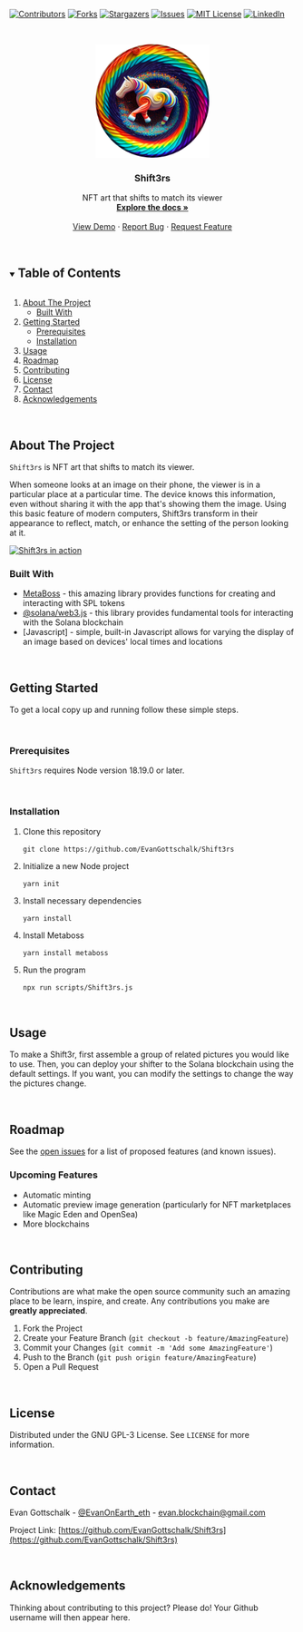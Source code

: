 [![Contributors][contributors-shield]][contributors-url]
[![Forks][forks-shield]][forks-url]
[![Stargazers][stars-shield]][stars-url]
[![Issues][issues-shield]][issues-url]
[![MIT License][license-shield]][license-url]
[![LinkedIn][linkedin-shield]][linkedin-url]



<!-- PROJECT LOGO -->
<br />
<p align="center">
  <!--   <a href="https://github.com/EvanGottschalk/Shift3rs">
    <img src="README_images/logo.png" alt="Logo" width="250" height="130">
  </a> -->
  <a href="https://github.com/EvanGottschalk/Shift3rs">
    <img src="README_images/banner.png" alt="Shift3rs" height="200">
  </a>

  <h3 align="center">Shift3rs</h3>

  <p align="center">
    NFT art that shifts to match its viewer
    <br />
    <a href="https://github.com/EvanGottschalk/Shift3rs"><strong>Explore the docs »</strong></a>
    <br />
    <br />
    <a href="https://github.com/EvanGottschalk/Shift3rs">View Demo</a>
    ·
    <a href="https://github.com/EvanGottschalk/Shift3rs/issues">Report Bug</a>
    ·
    <a href="https://github.com/EvanGottschalk/Shift3rs/issues">Request Feature</a>
  </p>
</p>




<br>





<!-- TABLE OF CONTENTS -->
<details open="open">
  <summary><h2 style="display: inline-block">Table of Contents</h2></summary>
  <ol>
    <li>
      <a href="#about-the-project">About The Project</a>
      <ul>
        <li><a href="#built-with">Built With</a></li>
      </ul>
    </li>
    <li>
      <a href="#getting-started">Getting Started</a>
      <ul>
        <li><a href="#prerequisites">Prerequisites</a></li>
        <li><a href="#installation">Installation</a></li>
      </ul>
    </li>
    <li><a href="#usage">Usage</a></li>
    <li><a href="#roadmap">Roadmap</a></li>
    <li><a href="#contributing">Contributing</a></li>
    <li><a href="#license">License</a></li>
    <li><a href="#contact">Contact</a></li>
    <li><a href="#acknowledgements">Acknowledgements</a></li>
  </ol>
</details>





<br>






<!-- ABOUT THE PROJECT -->
## About The Project

`Shift3rs` is NFT art that shifts to match its viewer.

When someone looks at an image on their phone, the viewer is in a particular place at a particular time. The device knows this information, even without sharing it with the app that's showing them the image. Using this basic feature of modern computers, Shift3rs transform in their appearance to reflect, match, or enhance the setting of the person looking at it.


<a href="https://github.com/EvanGottschalk/Shift3rs">
  <img src="README_images/screenshot.png" alt="Shift3rs in action" height="200">
</a>


<br>






### Built With

* [MetaBoss](https://metaboss.rs/) - this amazing library provides functions for creating and interacting with SPL tokens
* [@solana/web3.js](https://solana-labs.github.io/solana-web3.js/) - this library provides fundamental tools for interacting with the Solana blockchain
* [Javascript] - simple, built-in Javascript allows for varying the display of an image based on devices' local times and locations






<br>







<!-- GETTING STARTED -->
## Getting Started

To get a local copy up and running follow these simple steps.




<br>





### Prerequisites

`Shift3rs` requires Node version 18.19.0 or later.




<br>





### Installation

1. Clone this repository
   ```
   git clone https://github.com/EvanGottschalk/Shift3rs
   ```
2. Initialize a new Node project
   ```
   yarn init
   ```
3. Install necessary dependencies
   ```
   yarn install
   ```
4. Install Metaboss
   ```
   yarn install metaboss
   ```
5. Run the program
   ```
   npx run scripts/Shift3rs.js
   ```




<br>





<!-- USAGE EXAMPLES -->
## Usage

To make a Shift3r, first assemble a group of related pictures you would like to use. Then, you can deploy your shifter to the Solana blockchain using the default settings. If you want, you can modify the settings to change the way the pictures change.




<br>





<!-- ROADMAP -->
## Roadmap

See the [open issues](https://github.com/EvanGottschalk/Shift3rs/issues) for a list of proposed features (and known issues).

### Upcoming Features

* Automatic minting
* Automatic preview image generation (particularly for NFT marketplaces like Magic Eden and OpenSea)
* More blockchains



<br>





<!-- CONTRIBUTING -->
## Contributing

Contributions are what make the open source community such an amazing place to be learn, inspire, and create. Any contributions you make are **greatly appreciated**.

1. Fork the Project
2. Create your Feature Branch (`git checkout -b feature/AmazingFeature`)
3. Commit your Changes (`git commit -m 'Add some AmazingFeature'`)
4. Push to the Branch (`git push origin feature/AmazingFeature`)
5. Open a Pull Request





<br>






<!-- LICENSE -->
## License

Distributed under the GNU GPL-3 License. See `LICENSE` for more information.





<br>






<!-- CONTACT -->
## Contact

Evan Gottschalk - [@EvanOnEarth_eth](https://twitter.com/EvanOnEarth_eth) - evan.blockchain@gmail.com

Project Link: [https://github.com/EvanGottschalk/Shift3rs](https://github.com/EvanGottschalk/Shift3rs)





<br>






<!-- ACKNOWLEDGEMENTS -->
## Acknowledgements

Thinking about contributing to this project? Please do! Your Github username will then appear here.





<!-- MARKDOWN LINKS & IMAGES -->
<!-- https://www.markdownguide.org/basic-syntax/#reference-style-links -->
[contributors-shield]: https://img.shields.io/github/contributors/EvanGottschalk/Shift3rs.svg?style=for-the-badge
[contributors-url]: https://github.com/EvanGottschalk/Shift3rs/graphs/contributors
[forks-shield]: https://img.shields.io/github/forks/EvanGottschalk/Shift3rs.svg?style=for-the-badge
[forks-url]: https://github.com/EvanGottschalk/Shift3rs/network/members
[stars-shield]: https://img.shields.io/github/stars/EvanGottschalk/Shift3rs.svg?style=for-the-badge
[stars-url]: https://github.com/EvanGottschalk/Shift3rs/stargazers
[issues-shield]: https://img.shields.io/github/issues/EvanGottschalk/Shift3rs.svg?style=for-the-badge
[issues-url]: https://github.com/EvanGottschalk/Shift3rs/issues
[license-shield]: https://img.shields.io/github/license/EvanGottschalk/Shift3rs.svg?style=for-the-badge
[license-url]: https://github.com/EvanGottschalk/Shift3rs/blob/master/LICENSE.txt
[linkedin-shield]: https://img.shields.io/badge/-LinkedIn-black.svg?style=for-the-badge&logo=linkedin&colorB=555
[linkedin-url]: https://linkedin.com/in/EvanGottschalk
